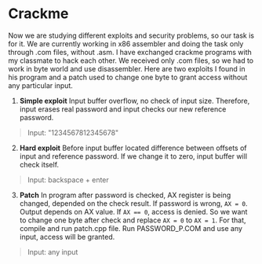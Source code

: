 # Crackme

Now we are studying different exploits and security problems, so our task is for it.
We are currently working in x86 assembler and doing the task only through .com files, without .asm.
I have exchanged crackme programs with my classmate to hack each other.
We received only .com files, so we had to work in byte world and use disassembler.
Here are two exploits I found in his program and a patch used to change one byte to grant access without any particular input.

1. __Simple exploit__
Input buffer overflow, no check of input size. Therefore, input erases real password and input checks our new reference password.
>Input: "1234567812345678"

2. __Hard exploit__
Before input buffer located difference between offsets of input and reference password.
If we change it to zero, input buffer will check itself.
>Input: backspace + enter

3. __Patch__
In program after password is checked, AX register is being changed, depended on the check result. If password is wrong, `AX = 0`.
Output depends on AX value. If `AX == 0`, access is denied.
So we want to change one byte after check and replace `AX = 0` to `AX = 1`.
For that, compile and run patch.cpp file. Run PASSWORD_P.COM and use any input, access will be granted.
>Input: any input
